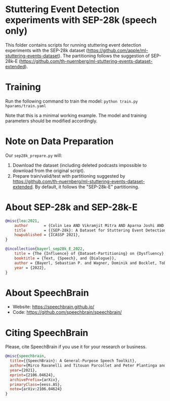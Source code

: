 # Stuttering Event Detection experiments with SEP-28k (speech only)
This folder contains scripts for running stuttering event detection experiments with the SEP-28k dataset (https://github.com/apple/ml-stuttering-events-dataset). The partitioning follows the suggestion of SEP-28k-E (https://github.com/th-nuernberg/ml-stuttering-events-dataset-extended).

# Training
Run the following command to train the model:
`python train.py hparams/train.yaml`

Note that this is a minimal working example. The model and training parameters should be modified accordingly.

# Note on Data Preparation

Our `sep28k_prepare.py` will:
1. Download the dataset (including deleted podcasts impossible to download from the original script).
2. Prepare train/valid/test with partitioning suggested by https://github.com/th-nuernberg/ml-stuttering-events-dataset-extended. By default, it follows the "SEP-28k-E" partitioning.

# **About SEP-28k and SEP-28k-E**

```bibtex
@misc{lea:2021,
    author       = {Colin Lea AND Vikramjit Mitra AND Aparna Joshi AND Sachin Kajarekar AND Jeffrey P. Bigham},
    title        = {{SEP-28k}: A Dataset for Stuttering Event Detection from Podcasts with People Who Stutter},
    howpublished = {ICASSP 2021},
}
```
```bibtex
@incollection{bayerl_sep28k_E_2022,
	title = {The {Influence} of {Dataset-Partitioning} on {Dysfluency} {Detection} {Systems}},
	booktitle = {Text, {Speech}, and {Dialogue}},
	author = {Bayerl, Sebastian P. and Wagner, Dominik and Bocklet, Tobias and Riedhammer, Korbinian},
	year = {2022},
}
```

# **About SpeechBrain**
- Website: https://speechbrain.github.io/
- Code: https://github.com/speechbrain/speechbrain/

# **Citing SpeechBrain**
Please, cite SpeechBrain if you use it for your research or business.

```bibtex
@misc{speechbrain,
  title={{SpeechBrain}: A General-Purpose Speech Toolkit},
  author={Mirco Ravanelli and Titouan Parcollet and Peter Plantinga and Aku Rouhe and Samuele Cornell and Loren Lugosch and Cem Subakan and Nauman Dawalatabad and Abdelwahab Heba and Jianyuan Zhong and Ju-Chieh Chou and Sung-Lin Yeh and Szu-Wei Fu and Chien-Feng Liao and Elena Rastorgueva and François Grondin and William Aris and Hwidong Na and Yan Gao and Renato De Mori and Yoshua Bengio},
  year={2021},
  eprint={2106.04624},
  archivePrefix={arXiv},
  primaryClass={eess.AS},
  note={arXiv:2106.04624}
}
```

